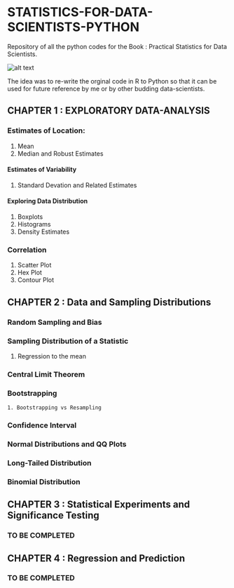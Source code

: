 # STATISTICS-FOR-DATA-SCIENTISTS-PYTHON #
Repository of all the python codes for the Book : Practical Statistics for Data Scientists. 

![alt text](https://images-na.ssl-images-amazon.com/images/I/51XWliJw1uL._SX379_BO1,204,203,200_.jpg)

The idea was to re-write the orginal code in R to Python so that it can be used for future reference by me or by other budding data-scientists.

## CHAPTER 1 : EXPLORATORY DATA-ANALYSIS ##
###	Estimates of Location: ####
 1. Mean
 2. Median and Robust Estimates

#### Estimates of Variability ####
  1. Standard Devation and Related Estimates

#### Exploring Data Distribution ####
  1. Boxplots
  2.	Histograms
  3. Density Estimates

### Correlation ###
  1. Scatter Plot
  2. Hex Plot	
  3. Contour Plot

## CHAPTER 2 : Data and Sampling Distributions ##

### Random Sampling and Bias ###

### Sampling Distribution of a Statistic ###
  1. Regression to the mean

### Central Limit Theorem ###

### Bootstrapping ###
	1. Bootstrapping vs Resampling

### Confidence Interval ###

### Normal Distributions and QQ Plots ###

### Long-Tailed Distribution ###

### Binomial Distribution ###

## CHAPTER 3 : Statistical Experiments and Significance Testing ##

### TO BE COMPLETED ###

## CHAPTER 4 : Regression and Prediction ##

### TO BE COMPLETED ###
